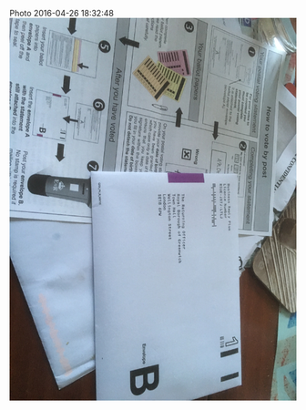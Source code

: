 <!--
title: Photo 2016-04-26 18:32:48
date: Tue Apr 26 2016 19:32:48 GMT+0100 (British Summer Time)
tags: voted,mayor,london
-->
Photo 2016-04-26 18:32:48
![](143439595902-0.jpg)
